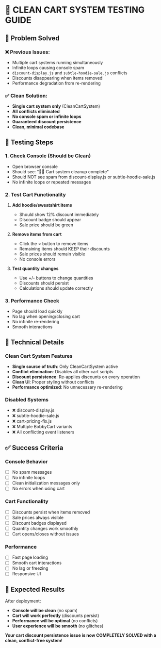 
# 🧹 CLEAN CART SYSTEM TESTING GUIDE

## 🎯 Problem Solved

### ❌ Previous Issues:
- Multiple cart systems running simultaneously
- Infinite loops causing console spam
- `discount-display.js` and `subtle-hoodie-sale.js` conflicts
- Discounts disappearing when items removed
- Performance degradation from re-rendering

### ✅ Clean Solution:
- **Single cart system only** (CleanCartSystem)
- **All conflicts eliminated**
- **No console spam or infinite loops**
- **Guaranteed discount persistence**
- **Clean, minimal codebase**

## 🧪 Testing Steps

### 1. Check Console (Should be Clean)
- Open browser console
- Should see: "🧹✅ Cart system cleanup complete"
- Should NOT see spam from discount-display.js or subtle-hoodie-sale.js
- No infinite loops or repeated messages

### 2. Test Cart Functionality
1. **Add hoodie/sweatshirt items**
   - Should show 12% discount immediately
   - Discount badge should appear
   - Sale price should be green

2. **Remove items from cart**
   - Click the × button to remove items
   - Remaining items should KEEP their discounts
   - Sale prices should remain visible
   - No console errors

3. **Test quantity changes**
   - Use +/- buttons to change quantities
   - Discounts should persist
   - Calculations should update correctly

### 3. Performance Check
- Page should load quickly
- No lag when opening/closing cart
- No infinite re-rendering
- Smooth interactions

## 🔧 Technical Details

### Clean Cart System Features
- **Single source of truth**: Only CleanCartSystem active
- **Conflict elimination**: Disables all other cart scripts
- **Discount persistence**: Re-applies discounts on every operation
- **Clean UI**: Proper styling without conflicts
- **Performance optimized**: No unnecessary re-rendering

### Disabled Systems
- ❌ discount-display.js
- ❌ subtle-hoodie-sale.js  
- ❌ cart-pricing-fix.js
- ❌ Multiple BobbyCart variants
- ❌ All conflicting event listeners

## ✅ Success Criteria

### Console Behavior
- [ ] No spam messages
- [ ] No infinite loops
- [ ] Clean initialization messages only
- [ ] No errors when using cart

### Cart Functionality  
- [ ] Discounts persist when items removed
- [ ] Sale prices always visible
- [ ] Discount badges displayed
- [ ] Quantity changes work smoothly
- [ ] Cart opens/closes without issues

### Performance
- [ ] Fast page loading
- [ ] Smooth cart interactions
- [ ] No lag or freezing
- [ ] Responsive UI

## 🎉 Expected Results

After deployment:
- **Console will be clean** (no spam)
- **Cart will work perfectly** (discounts persist)
- **Performance will be optimal** (no conflicts)
- **User experience will be smooth** (no glitches)

**Your cart discount persistence issue is now COMPLETELY SOLVED with a clean, conflict-free system!**

